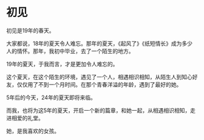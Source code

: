 # 初见

初见是19年的春天。

大家都说，18年的夏天令人难忘。那年的夏天，《起风了》《纸短情长》成为多少人的情怀。那年，我初中毕业，去了一个陌生的地方。

19年的夏天，于我而言，才是更加令人难忘的。

这个夏天，在这个陌生的环境，遇见了一个人，相遇相识相知，从陌生人到知心好友，仅仅用了不到一个月时间。在那个青春洋溢的年龄，遇到了最好的她。

5年后的今天，24年的夏天即将来临。

而我，也将为这5年的夏天，开启一个新的篇章，和她一起，从相遇相识相知，走进相爱的礼堂。

她，是我喜欢的女孩。

